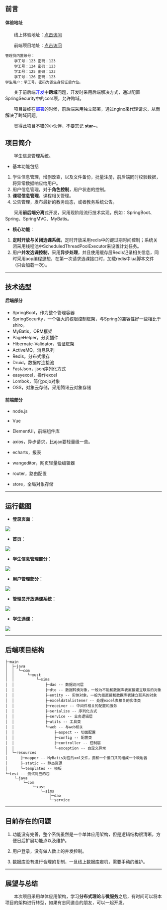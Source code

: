 ## 前言

#### 体验地址

&emsp;&emsp;线上体验地址：[点击访问](http://175.24.53.252:8000/)

&emsp;&emsp;前端项目地址：[点击访问](https://github.com/LeeCue/sims_vue)

```
管理员内置账号：
	学工号：123 密码：123
	学工号：124 密码：123
	学工号：125 密码：123
	学工号：126 密码：123
学生用户：学工号，密码为该生身份证后六位。
```

&emsp;&emsp;关于前后端<font color='blue'>开发</font>中**跨域**问题，开发时采用后端解决方式，通过配置SpringSecurity中的cors项，允许跨域。

&emsp;&emsp;项目最终在<font color='blue'>部署</font>的时候，前后端采用独立部署，通过nginx来代理请求，从而解决了跨域问题。  

&emsp;&emsp;觉得此项目不错的小伙伴，不要忘记 **star**~。

## 项目简介

&emsp;&emsp;学生信息管理系统。

- 基本功能包括

1. 学生信息管理，增删改查，以及文件备份，批量注册，前后端同时校验数据，将异常数据响应给用户。
2. 用户信息管理，对于**角色控制**，用户状态的控制。
3. **课程信息管理**，课程相关管理。
4. 公告管理，发布最新的教务动态，或者教务系统公告。

&emsp;&emsp;采用**前后端分离**式开发，采用现阶段流行技术实现，例如：SpringBoot、Spring、SpringMVC、MyBatis。

- **核心功能**：

1. **定时开放与关闭选课系统**，定时开放采用redis中的键过期时间控制；系统关闭采用线程池中ScheduledThreadPoolExecutor来设置计划任务。
2. 用户**并发选课控制**，采用**异步处理**，并且使用缓存层Redis记录相关信息，同时采用aop编程思想，在第一次请求选课接口时，加载redis中lua脚本文件（只会加载一次）。

- - -

## 技术选型

#### 后端部分

- SpringBoot，作为整个管理容器
- SpringSecurity，一个强大的权限控制框架，与Spring的兼容性好一些相比于shiro。
- MyBatis，ORM框架
- PageHelper，分页插件
- Hibernate-Validator，验证框架
- ActiveMQ，消息队列
- Redis，分布式缓存
- Druid，数据库连接池
- FastJson，json序列化方式
- easyexcel，操作excel
- Lombok，简化pojo对象
- OSS，对象云存储，采用腾讯云对象存储

#### 前端部分

- node.js

- Vue
- ElementUI，前端组件库
- axios，异步请求，比ajax要轻量级一些。
- echarts，报表
- wangeditor，网页轻量级编辑器
- router，路由配置
- store，全局对象存储

---

## 运行截图

- **登录页面**：

![](./images/sims_index.png)

- **首页**：

![](./images/sims_home.png)

- **学生信息管理部分：**

![](./images/sims_student.png)

- **用户管理部分：**

![](./images/sims_personal.png)

- **管理员开放选课系统：**

![](./images/sims_course_system.png)

- **学生选课：**

![](./images/sims_student_select_course.png)

---

## 后端项目结构

```
├─main
│  ├─java
│  │  └─com
│  │      └─xust
│  │          └─sims
│  │              ├─dao -- 数据访问层
│  │              ├─dto -- 数据转换对象，一般为不能和数据库表直接建立联系的对象
│  │              ├─entity -- 实体对象，一般为能直接和数据库表建立联系的对象
│  │              ├─exceldatalistener -- 处理excel表相关的实体类
│  │              ├─receiver -- 中间件相关的配置和服务
│  │              ├─serialize -- 序列化方式
│  │              ├─service -- 业务逻辑层
│  │              ├─utils -- 工具类
│  │              └─web -- 与web相关
│  │                  ├─aspect -- 切面配置
│  │                  ├─config -- 配置类
│  │                  ├─controller -- 控制层
│  │                  └─exception -- 自定义异常
│  └─resources
│      ├─mapper -- MyBatis对应的xml文件，要和一个接口共同组成一个映射器
│      ├─static -- 静态资源
│      └─templates -- 模板
└─test -- 测试对应的包
    └─java
        └─com
            └─xust
                └─sims
                    ├─dao
                    └─service
```

---

## 目前存在的问题

1. 功能没有完善，整个系统虽然是一个单体应用架构，但是逻辑结构很清晰，方便日后扩展功能点以及维护。

2. 用户登录，没有做人数上的并发控制。
3. 数据库没有进行合理的复制，一旦线上数据库宕机，需要手动的维护。

---

## 展望与总结

&emsp;&emsp;本次项目采用单体应用架构，学习**分布式理论**与**微服务**之后，有时间可以将本项目的架构进行转型，如果有志同道合的朋友，可以一起开发。
